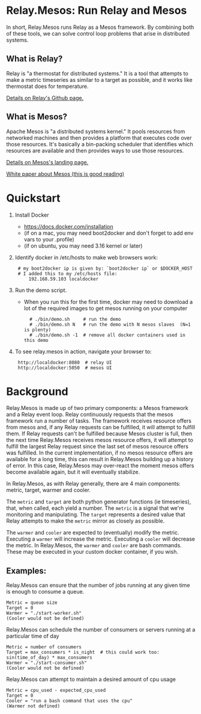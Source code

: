 Relay.Mesos:  Run Relay and Mesos
==========

In short, Relay.Mesos runs Relay as a Mesos framework.  By combining
both of these tools, we can solve control loop problems that arise in
distributed systems.

What is Relay?
----------
Relay is "a thermostat for distributed systems."  It is a tool that
attempts to make a metric timeseries as similar to a target
as possible, and it works like thermostat does for temperature.

[Details on Relay's Github page.](
https://github.com/sailthru/relay/blob/master/README.md)

What is Mesos?
----------
Apache Mesos is "a distributed systems kernel."  It pools resources from
networked machines and then provides a platform that executes code
over those resources.  It's basically a bin-packing scheduler that identifies
which resources are available and then provides ways to use those resources.

[Details on Mesos's landing page.](http://mesos.apache.org/)

[White paper about Mesos (this is good
reading)](http://mesos.berkeley.edu/mesos_tech_report.pdf)


Quickstart
==========

1. Install Docker
    - https://docs.docker.com/installation
    - (if on a mac, you may need boot2docker and don't forget to add env vars to your .profile)
    - (if on ubuntu, you may need 3.16 kernel or later)

1. Identify docker in /etc/hosts to make web browsers work:

        # my boot2docker ip is given by: `boot2docker ip` or $DOCKER_HOST
        # I added this to my /etc/hosts file:
            192.168.59.103 localdocker

1. Run the demo script.
    - When you run this for the first time, docker may need to download a
      lot of the required images to get mesos running on your computer

            # ./bin/demo.sh     # run the demo
            # ./bin/demo.sh N   # run the demo with N mesos slaves  (N=1 is plenty)
            # ./bin/demo.sh -1  # remove all docker containers used in this demo

1. To see relay.mesos in action, navigate your browser to:

        http://localdocker:8080  # relay UI
        http://localdocker:5050  # mesos UI


Background
==========

Relay.Mesos is made up of two primary components: a Mesos framework and
a Relay event loop.  Relay continuously requests that the mesos
framework run a number of tasks.  The framework receives resource
offers from mesos and, if any Relay requests can be fulfilled, it will
attempt to fulfill them.  If Relay requests can't be fulfilled because
Mesos cluster is full, then the next time Relay.Mesos receives mesos resource
offers, it will attempt to fulfill the largest Relay request since
the last set of mesos resource offers was fulfilled.  In the current
implementation, if no mesos resource offers are available for a long
time, this can result in Relay.Mesos building up a history of error.  In
this case, Relay.Mesos may over-react the moment mesos offers become available
again, but it will eventually stabilize.

In Relay.Mesos, as with Relay generally, there are 4 main components:
metric, target, warmer and cooler.

The ```metric``` and ```target``` are both python generator functions (ie timeseries), that, when called,
each yield a number.  The ```metric``` is a signal that we're monitoring
and manipulating.  The ```target``` represents a desired value that
Relay attempts to make the ```metric``` mirror as closely as possible.

The ```warmer``` and ```cooler``` are expected to (eventually) modify
the metric.  Executing a ```warmer``` will increase the metric.
Executing a ```cooler``` will decrease the metric.  In Relay.Mesos, the
```warmer``` and ```cooler``` are bash commands.  These may be executed in
your custom docker container, if you wish.


Examples:
----------

Relay.Mesos can ensure that the number of jobs running at any given
time is enough to consume a queue.

    Metric = queue size
    Target = 0
    Warmer = "./start-worker.sh"
    (Cooler would not be defined)

Relay.Mesos can schedule the number of consumers or servers running at a
particular time of day

    Metric = number of consumers
    Target = max_consumers * is_night  # this could work too: sin(time_of_day) * max_consumers
    Warmer = "./start-consumer.sh"
    (Cooler would not be defined)

Relay.Mesos can attempt to maintain a desired amount of cpu usage

    Metric = cpu_used - expected_cpu_used
    Target = 0
    Cooler = "run a bash command that uses the cpu"
    (Warmer not defined)
